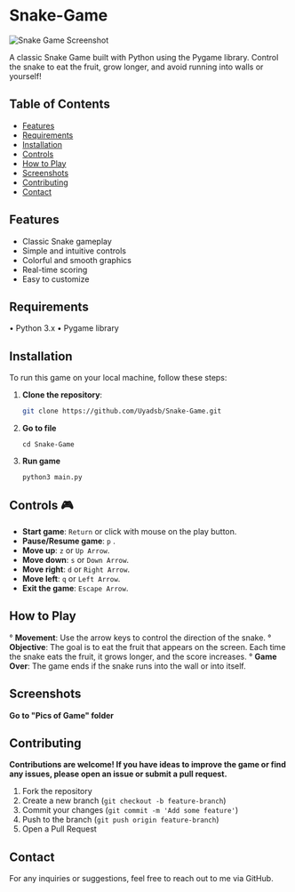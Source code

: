 # Snake-Game

![Snake Game Screenshot](https://github.com/Uyadsb/Snake-Game/raw/main/Screenshot_2024-08-26_12_24_10.png)

A classic Snake Game built with Python using the Pygame library. Control the snake to eat the fruit, grow longer, and avoid running into walls or yourself!

## Table of Contents

- [Features](#features)
- [Requirements](#requirements)
- [Installation](#installation)
- [Controls](#controls)
- [How to Play](#how-to-play)
- [Screenshots](#screenshots)
- [Contributing](#contributing)
- [Contact](#contact)

## Features

- Classic Snake gameplay
- Simple and intuitive controls
- Colorful and smooth graphics
- Real-time scoring
- Easy to customize

## Requirements
  
   • Python 3.x
   • Pygame library


## Installation

To run this game on your local machine, follow these steps:

  1. **Clone the repository**:
     ```bash
     git clone https://github.com/Uyadsb/Snake-Game.git
  2. **Go to file**
     ```
     cd Snake-Game
  3.  **Run game**
      ```
      python3 main.py

## Controls :video_game:

- **Start game**: `Return` or click with mouse on the play button.
- **Pause/Resume game**: `p` .
- **Move up**: `z` or `Up Arrow`.
- **Move down**: `s` or `Down Arrow`.
- **Move right**: `d` or `Right Arrow`.
- **Move left**: `q` or `Left Arrow`.
- **Exit the game**: `Escape Arrow`.


## How to Play

   °  **Movement**: Use the arrow keys to control the direction of the snake.
   °  **Objective**: The goal is to eat the fruit that appears on the screen. Each time the snake eats the fruit, it grows longer, and the score increases.
   °  **Game Over**: The game ends if the snake runs into the wall or into itself.
  

## Screenshots

  **Go to "Pics of Game" folder**


## Contributing

  **Contributions are welcome! If you have ideas to improve the game or find any issues, please open an issue or submit a pull request.**

   1. Fork the repository
   2. Create a new branch (`git checkout -b feature-branch`)
   3. Commit your changes (`git commit -m 'Add some feature'`)
   4. Push to the branch (`git push origin feature-branch`)
   5. Open a Pull Request


## Contact

For any inquiries or suggestions, feel free to reach out to me via GitHub.
